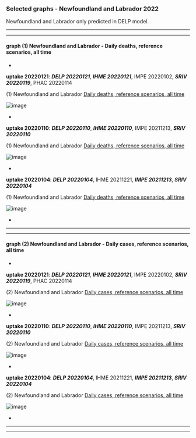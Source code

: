 ### Selected graphs - Newfoundland and Labrador 2022

Newfoundland and Labrador only predicted in DELP model.


****  
**** 

    
#### graph (1) Newfoundland and Labrador - Daily deaths, reference scenarios, all time
 




*

**uptake 20220121**: **_DELP 20220121_**, **_IHME 20220121_**, IMPE 20220102, **_SRIV 20220119_**, PHAC 20220114

(1) Newfoundland and Labrador [Daily deaths, reference scenarios, all time](https://github.com/pourmalek/CovidVisualizedCountry/blob/main/20220121/output/merge/SUB1c%2011bDayDeaMERGsub%20alltime%20Newfoundland%20and%20Labrador%20-%20COVID-19%20daily%20deaths%2C%20Canada%2C%20Newfoundland%20and%20Labrador%2C%20reference%20scenarios%2C%20all%20time.pdf)

![image](https://user-images.githubusercontent.com/30849720/150836010-327c8337-3f14-45ab-b233-0d4c20646ae4.png)

*

**uptake 20220110**: **_DELP 20220110_**, **_IHME 20220110_**, IMPE 20211213, **_SRIV 20220110_**

(1) Newfoundland and Labrador [Daily deaths, reference scenarios, all time](https://github.com/pourmalek/CovidVisualizedCountry/blob/main/20220110/output/merge/main/SUB1c%2011bDayDeaMERGsub%20alltime%20Newfoundland%20and%20Labrador%20-%20COVID-19%20daily%20deaths%2C%20Canada%2C%20Newfoundland%20and%20Labrador%2C%20reference%20scenarios%2C%20all%20time.pdf)

 ![image](https://user-images.githubusercontent.com/30849720/149047622-fe87ea56-17a5-44b8-a0ed-9448281ae9dc.png)
 
*

**uptake 20220104**: **_DELP 20220104_**, IHME 20211221, **_IMPE 20211213_**, **_SRIV 20220104_**

(1) Newfoundland and Labrador [Daily deaths, reference scenarios, all time](https://github.com/pourmalek/CovidVisualizedCountry/blob/main/20220104/output/merge/main/SUB1c%2011bDayDeaMERGsub%20alltime%20Newfoundland%20and%20Labrador%20-%20COVID-19%20daily%20deaths%2C%20Canada%2C%20Newfoundland%20and%20Labrador%2C%20reference%20scenarios%2C%20all%20time.pdf)

![image](https://user-images.githubusercontent.com/30849720/148264368-2f1c6d9c-f07f-4ef0-ac9c-66387bb84380.png)
 
*






****  
**** 

    
#### graph (2) Newfoundland and Labrador - Daily cases, reference scenarios, all time
 





*

**uptake 20220121**: **_DELP 20220121_**, **_IHME 20220121_**, IMPE 20220102, **_SRIV 20220119_**, PHAC 20220114

(2) Newfoundland and Labrador [Daily cases, reference scenarios, all time](https://github.com/pourmalek/CovidVisualizedCountry/blob/main/20220121/output/merge/SUB1c%2011bDayCasMERGsub%20alltime%20Newfoundland%20and%20Labrador%20-%20COVID-19%20daily%20cases%2C%20Canada%2C%20Newfoundland%20and%20Labrador%2C%20reference%20scenarios%2C%20all%20time.pdf)

![image](https://user-images.githubusercontent.com/30849720/150836109-9ba7008a-5970-4e9e-b380-4275f91b5d57.png)

*

**uptake 20220110**: **_DELP 20220110_**, **_IHME 20220110_**, IMPE 20211213, **_SRIV 20220110_**

(2) Newfoundland and Labrador [Daily cases, reference scenarios, all time](https://github.com/pourmalek/CovidVisualizedCountry/blob/main/20220110/output/merge/main/SUB1c%2011bDayCasMERGsub%20alltime%20Newfoundland%20and%20Labrador%20-%20COVID-19%20daily%20cases%2C%20Canada%2C%20Newfoundland%20and%20Labrador%2C%20reference%20scenarios%2C%20all%20time.pdf)

 ![image](https://user-images.githubusercontent.com/30849720/149047679-8a498b54-3c58-4cb2-878a-312a2f347d70.png)
 
*

**uptake 20220104**: **_DELP 20220104_**, IHME 20211221, **_IMPE 20211213_**, **_SRIV 20220104_**

(2) Newfoundland and Labrador [Daily cases, reference scenarios, all time](https://github.com/pourmalek/CovidVisualizedCountry/blob/main/20220104/output/merge/main/SUB1c%2011bDayCasMERGsub%20alltime%20Newfoundland%20and%20Labrador%20-%20COVID-19%20daily%20cases%2C%20Canada%2C%20Newfoundland%20and%20Labrador%2C%20reference%20scenarios%2C%20all%20time.pdf)

![image](https://user-images.githubusercontent.com/30849720/148264542-c7796584-fad0-45e9-8989-eea43fa3734a.png)
 
*




****
****
